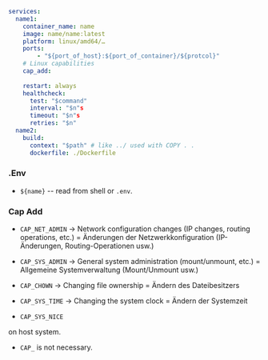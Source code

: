 ```yaml
services:
  name1:
    container_name: name
    image: name/name:latest
    platform: linux/amd64/…
    ports:
        - "${port_of_host}:${port_of_container}/${protcol}"
    # Linux capabilities
    cap_add:
    
    restart: always
    healthcheck:
      test: "$command"
      interval: "$n"s
      timeout: "$n"s
      retries: "$n"
  name2:
    build:
      context: "$path" # like ../ used with COPY . . 
      dockerfile: ./Dockerfile
```

### .Env
* `${name}` -- read from shell or `.env`.



### Cap Add

* `CAP_NET_ADMIN` → Network configuration changes (IP changes, routing operations, etc.) = Änderungen der Netzwerkkonfiguration (IP-Änderungen, Routing-Operationen usw.)

* `CAP_SYS_ADMIN` → General system administration (mount/unmount, etc.) = Allgemeine Systemverwaltung (Mount/Unmount usw.)

* `CAP_CHOWN` → Changing file ownership = Ändern des Dateibesitzers


* `CAP_SYS_TIME` → Changing the system clock = Ändern der Systemzeit

* `CAP_SYS_NICE`

on host system.

* `CAP_` is not necessary.
